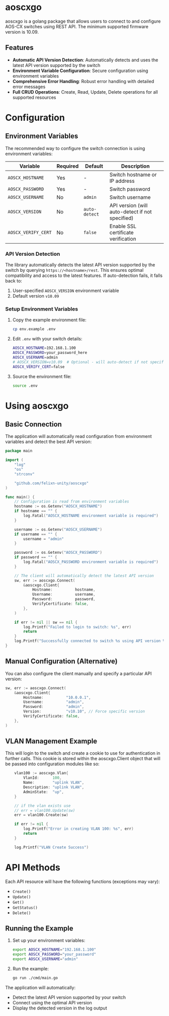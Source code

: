 aoscxgo
========================

aoscxgo is a golang package that allows users to connect to and configure AOS-CX switches using REST API. The minimum supported firmware version is 10.09.

## Features

- **Automatic API Version Detection**: Automatically detects and uses the latest API version supported by the switch
- **Environment Variable Configuration**: Secure configuration using environment variables
- **Comprehensive Error Handling**: Robust error handling with detailed error messages
- **Full CRUD Operations**: Create, Read, Update, Delete operations for all supported resources

Configuration
=============

## Environment Variables

The recommended way to configure the switch connection is using environment variables:

| Variable | Required | Default | Description |
|----------|----------|---------|-------------|
| `AOSCX_HOSTNAME` | Yes | - | Switch hostname or IP address |
| `AOSCX_PASSWORD` | Yes | - | Switch password |
| `AOSCX_USERNAME` | No | `admin` | Switch username |
| `AOSCX_VERSION` | No | `auto-detect` | API version (will auto-detect if not specified) |
| `AOSCX_VERIFY_CERT` | No | `false` | Enable SSL certificate verification |

### API Version Detection

The library automatically detects the latest API version supported by the switch by querying `https://<hostname>/rest`. This ensures optimal compatibility and access to the latest features. If auto-detection fails, it falls back to:

1. User-specified `AOSCX_VERSION` environment variable
2. Default version `v10.09`

### Setup Environment Variables

1. Copy the example environment file:
   ```bash
   cp env.example .env
   ```

2. Edit `.env` with your switch details:
   ```bash
   AOSCX_HOSTNAME=192.168.1.100
   AOSCX_PASSWORD=your_password_here
   AOSCX_USERNAME=admin
   # AOSCX_VERSION=v10.09  # Optional - will auto-detect if not specified
   AOSCX_VERIFY_CERT=false
   ```

3. Source the environment file:
   ```bash
   source .env
   ```

Using aoscxgo
===========

## Basic Connection

The application will automatically read configuration from environment variables and detect the best API version:

```go
package main

import (
	"log"
	"os"
	"strconv"

	"github.com/felixn-unity/aoscxgo"
)

func main() {
	// Configuration is read from environment variables
	hostname := os.Getenv("AOSCX_HOSTNAME")
	if hostname == "" {
		log.Fatal("AOSCX_HOSTNAME environment variable is required")
	}

	username := os.Getenv("AOSCX_USERNAME")
	if username == "" {
		username = "admin"
	}

	password := os.Getenv("AOSCX_PASSWORD")
	if password == "" {
		log.Fatal("AOSCX_PASSWORD environment variable is required")
	}

	// The client will automatically detect the latest API version
	sw, err := aoscxgo.Connect(
		&aoscxgo.Client{
			Hostname:          hostname,
			Username:          username,
			Password:          password,
			VerifyCertificate: false,
		},
	)

	if err != nil || sw == nil {
		log.Printf("Failed to login to switch: %s", err)
		return
	}
	log.Printf("Successfully connected to switch %s using API version %s", hostname, sw.Version)
}
```

## Manual Configuration (Alternative)

You can also configure the client manually and specify a particular API version:

```go
sw, err := aoscxgo.Connect(
	&aoscxgo.Client{
		Hostname:          "10.0.0.1",
		Username:          "admin",
		Password:          "admin",
		Version:           "v10.10", // Force specific version
		VerifyCertificate: false,
	},
)
```

## VLAN Management Example

This will login to the switch and create a cookie to use for authentication in further calls. This cookie is stored within the aoscxgo.Client object that will be passed into configuration modules like so:

```go
	vlan100 := aoscxgo.Vlan{
		VlanId:      100,
		Name:        "uplink VLAN",
		Description: "uplink VLAN",
		AdminState:  "up",
	}

	// if the vlan exists use
	// err = vlan100.Update(sw)
	err = vlan100.Create(sw)

	if err != nil {
		log.Printf("Error in creating VLAN 100: %s", err)
		return
	}

	log.Printf("VLAN Create Success")
```

API Methods
===========

Each API resource will have the following functions (exceptions may vary):

  * `Create()`
  * `Update()`
  * `Get()`
  * `GetStatus()`
  * `Delete()`

## Running the Example

1. Set up your environment variables:
   ```bash
   export AOSCX_HOSTNAME="192.168.1.100"
   export AOSCX_PASSWORD="your_password"
   export AOSCX_USERNAME="admin"
   ```

2. Run the example:
   ```bash
   go run ./cmd/main.go
   ```

The application will automatically:
- Detect the latest API version supported by your switch
- Connect using the optimal API version
- Display the detected version in the log output

